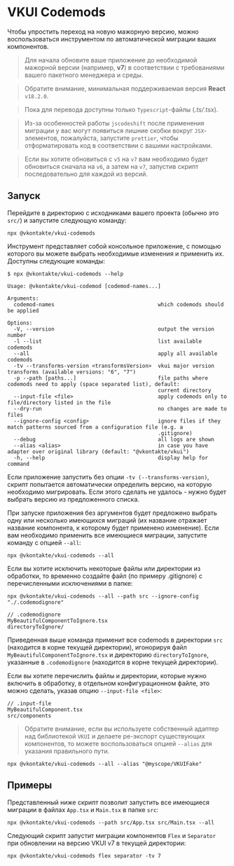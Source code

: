 # VKUI Codemods

Чтобы упростить переход на новую мажорную версию, можно воспользоваться инструментом по автоматической миграции ваших компонентов.

> Для начала обновите ваше приложение до необходимой мажорной версии (например, **v7**) в соответствии с требованиями вашего пакетного менеджера и среды.

> Обратите внимание, минимальная поддерживаемая версия **React** `v18.2.0`.

> Пока для перевода доступны только `Typescript`-файлы (_.ts/_.tsx).

> Из-за особенностей работы `jscodeshift` после применения миграции у вас могут появиться лишние скобки вокруг `JSX`-элементов, пожалуйста, запустите `prettier`, чтобы отформатировать код в соответствии с вашими настройками.

> Если вы хотите обновиться с `v5` на `v7` вам необходимо будет обновиться сначала на `v6`, а затем на `v7`, запустив скрипт последовательно для каждой из версий.

## Запуск

Перейдите в директорию с исходниками вашего проекта (обычно это `src/`) и запустите следующую команду:

```shell
npx @vkontakte/vkui-codemods
```

Инструмент представляет собой консольное приложение, с помощью которого вы можете выбрать необходимые изменения и применить их. Доступны следующие команды:

```console
$ npx @vkontakte/vkui-codemods --help

Usage: @vkontakte/vkui-codemod [codemod-names...]

Arguments:
  codemod-names                                 which codemods should be applied

Options:
  -V, --version                                 output the version number
  -l --list                                     list available codemods
  --all                                         apply all available codemods
  -tv --transforms-version <transformsVersion>  vkui major version transforms (available versions: "6", "7")
  -p --path [paths...]                          file paths where codemods need to apply (space separated list), default:
                                                current directory
  --input-file <file>                           apply codemods only to file/directory listed in the file
  --dry-run                                     no changes are made to files
  --ignore-config <config>                      ignore files if they match patterns sourced from a configuration file (e.g. a
                                                .gitignore)
  --debug                                       all logs are shown
  --alias <alias>                               in case you have adapter over original library (default: "@vkontakte/vkui")
  -h, --help                                    display help for command
```

Если приложение запустить без опции `-tv (--transforms-version)`, скрипт попытается автоматически определить версию, на которую необходимо мигрировать. Если этого сделать не удалось - нужно будет выбрать версию из предложенного списка.

При запуске приложения без аргументов будет предложено выбрать одну или несколько имеющихся миграций (их название отражает название компонента, к которому будет применено изменение). Если вам необходимо применить все имеющиеся миграции, запустите команду с опцией `--all`:

```shell
npx @vkontakte/vkui-codemods --all
```

Если вы хотите исключить некоторые файлы или директории из обработки, то временно создайте файл (по примеру .gitignore) с перечисленными исключениями в папке:

```shell
npx @vkontakte/vkui-codemods --all --path src --ignore-config "./.codemodignore"
```

```
// .codemodignore
MyBeautifulComponentToIgnore.tsx
directoryToIgnore/
```

Приведенная выше команда применит все codemods в директории `src` (находится в корне текущей директории), игонорируя файл `MyBeautifulComponentToIgnore.tsx` и директорию `directoryToIgnore`, указанные в `.codemodignore` (находится в корне текущей директории).

Если вы хотите перечислить файлы и директории, которые нужно включить в обработку, в отдельном конфигурационном файле, это можно сделать, указав опцию `--input-file <file>`:

```
// .input-file
MyBeautifulComponent.tsx
src/components
```

> Обратите внимание, если вы используете собственный адаптер над библиотекой `VKUI` и делаете ре-экспорт существующих компонентов, то можете воспользоваться опцией `--alias` для указания правильного пути.

```shell
npx @vkontakte/vkui-codemods --all --alias "@myscope/VKUIFake"
```

## Примеры

Представленный ниже скрипт позволит запустить все имеющиеся миграции в файлах `App.tsx` и `Main.tsx` в папке `src`:

```shell
npx @vkontakte/vkui-codemods --path src/App.tsx src/Main.tsx --all
```

Следующий скрипт запустит миграции компонентов `Flex` и `Separator` при обновлении на версию VKUI v7 в текущей директории:

```shell
npx @vkontakte/vkui-codemods flex separator -tv 7
```
